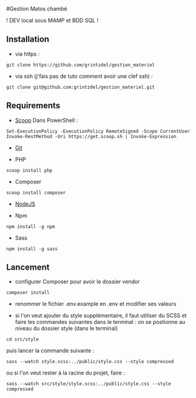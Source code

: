 #Gestion Matos chambé

! DEV local sous MAMP et BDD SQL !

## Installation
- via https :
```
git clone https://github.com/grintzdel/gestion_materiel
```

- via ssh (j'fais pas de tuto comment avoir une clef ssh) :
```
git clone git@github.com:grintzdel/gestion_materiel.git
```

## Requirements
- [Scoop](https://scoop.sh/)
Dans PowerShell :
```
Set-ExecutionPolicy -ExecutionPolicy RemoteSigned -Scope CurrentUser
Invoke-RestMethod -Uri https://get.scoop.sh | Invoke-Expression
```

- [Git](https://git-scm.com/downloads/win)

- PHP
```
scoop install php
```

- Composer
```
scoop install composer
```

- [NodeJS](https://nodejs.org/en/download/prebuilt-installer)

- Npm
```
npm install -g npm
```

- Sass
```
npm install -g sass
```

## Lancement

- configurer Composer pour avoir le dossier vendor
```
composer install
```

- renommer le fichier .env.example en .env et modifier ses valeurs

- si l'on veut ajouter du style supplémentaire, il faut utiliser du SCSS et faire les commandes suivantes dans le terminal :
on se postionne au niveau du dossier style (dans le terminal)
```
cd src/style
```
puis lancer la commande suivante :
```
sass --watch style.scss:../public/style.css --style compressed
```
ou si l'on veut rester à la racine du projet, faire :
```
sass --watch src/style/style.scss:../public/style.css --style compressed
```